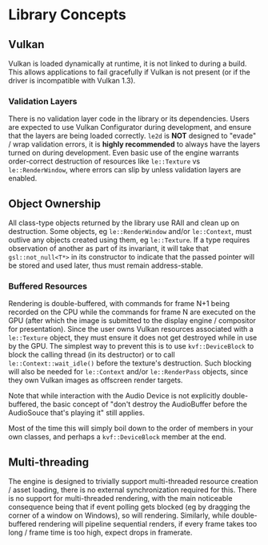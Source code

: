 # Library Concepts

## Vulkan

Vulkan is loaded dynamically at runtime, it is not linked to during a build. This allows applications to fail gracefully if Vulkan is not present (or if the driver is incompatible with Vulkan 1.3).

### Validation Layers

There is no validation layer code in the library or its dependencies. Users are expected to use Vulkan Configurator during development, and ensure that the layers are being loaded correctly. `le2d` is **NOT** designed to "evade" / wrap validation errors, it is **highly recommended** to always have the layers turned on during development. Even basic use of the engine warrants order-correct destruction of resources like `le::Texture` vs `le::RenderWindow`, where errors can slip by unless validation layers are enabled.

## Object Ownership

All class-type objects returned by the library use RAII and clean up on destruction. Some objects, eg `le::RenderWindow` and/or `le::Context`, must outlive any objects created using them, eg `le::Texture`. If a type requires observation of another as part of its invariant, it will take that `gsl::not_null<T*>` in its constructor to indicate that the passed pointer will be stored and used later, thus must remain address-stable.

### Buffered Resources

Rendering is double-buffered, with commands for frame N+1 being recorded on the CPU while the commands for frame N are executed on the GPU (after which the image is submitted to the display engine / compositor for presentation). Since the user owns Vulkan resources associated with a `le::Texture` object, they must ensure it does not get destroyed while in use by the GPU. The simplest way to prevent this is to use `kvf::DeviceBlock` to block the calling thread (in its destructor) or to call `le::Context::wait_idle()` before the texture's destruction. Such blocking will also be needed for `le::Context` and/or `le::RenderPass` objects, since they own Vulkan images as offscreen render targets.

Note that while interaction with the Audio Device is not explicitly double-buffered, the basic concept of "don't destroy the AudioBuffer before the AudioSouce that's playing it" still applies.

Most of the time this will simply boil down to the order of members in your own classes, and perhaps a `kvf::DeviceBlock` member at the end.

## Multi-threading

The engine is designed to trivially support multi-threaded resource creation / asset loading, there is no external synchronization required for this. There is no support for multi-threaded rendering, with the main noticeable consequence being that if event polling gets blocked (eg by dragging the corner of a window on Windows), so will rendering. Similarly, while double-buffered rendering will pipeline sequential renders, if every frame takes too long / frame time is too high, expect drops in framerate.

